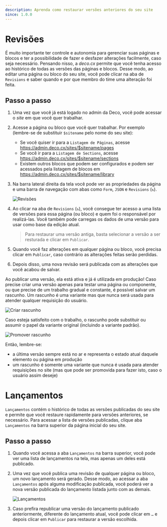 ```yaml
---
description: Aprenda como restaurar versões anteriores do seu site
since: 1.0.0
---
```


# Revisões

É muito importante ter controle e autonomia para gerenciar suas páginas e blocos
e ter a possibilidade de fazer e desfazer alterações facilmente, caso seja
necessário. Pensando nisso, a _deco.cx_ permite que você tenha acesso ao
histórico de todas as versões das páginas e blocos. Desse modo, ao editar uma
página ou bloco do seu site, você pode clicar na aba de `Revisions` e saber
quando e por que membro do time uma alteração foi feita.

## Passo a passo

1. Uma vez que você já está logado no admin da Deco, você pode acessar o _site_
   em que você quer trabalhar.

2. Acesse a página ou bloco que você quer trabalhar. Por exemplo (lembre-se de
   substituir `$sitename` pelo nome do seu site):
   - Se você quiser ir para a `Listagem de Páginas`, acesse
     <https://admin.deco.cx/sites/$sitename/pages>
   - Se você ir para a `Listagem de Sections`, acesse
     <https://admin.deco.cx/sites/$sitename/sections>
   - Existem outros blocos que podem ser configurados e podem ser acessados pela
     listagem de blocos em <https://admin.deco.cx/sites/$sitename/library>

3. Na barra lateral direita da tela você pode ver as propriedades da página e
   uma barra de navegação com abas como `Form`, `JSON` e `Revisions` (`↻`).

   ![Revisões](https://github.com/deco-cx/apps/assets/882438/86b9b319-e314-4928-ac84-db415358ed28)

4. Ao clicar na aba de `Revisions` (`↻`), você consegue ter acesso a uma lista
   de versões para essa página (ou bloco) e quem foi o responsável por
   realizá-las. Você também pode carregas os dados de uma versão para usar como
   base da edição atual.

   > Para restaurar uma versão antiga, basta selecionar a versão a ser resturada
   > e clicar em `Publicar`.

5. Quando você faz alterações em qualquer página ou bloco, você precisa clicar
   em `Publicar`, caso contrário as alterações feitas serão perdidas.

6. Depois disso, uma nova revisão será publicada com as alterações que você
   acabou de salvar.

Ao publicar uma versão, ela está ativa e já é utilizada em produção! Caso
precise criar uma versão apenas para testar uma página ou componente, ou que
precise de um trabalho gradual e constante, é possível salvar um rascunho. Um
rascunho é uma variante mas que nunca será usada para atender qualquer
requisição do usuário.

![Criar rascunho](https://github.com/deco-cx/apps/assets/882438/c8667427-e2cb-4296-a976-8b9de3ab4ef4)

Caso esteja satisfeito com o trabalho, o rascunho pode substituir ou assumir o
papel da variante original (incluindo a variante padrão).

![Promover rascunho](https://github.com/deco-cx/apps/assets/882438/5da5cd0a-7212-424a-abd1-c91e54938dca)

Então, lembre-se:

- a última versão sempre está no ar e representa o estado atual daquele elemento
  ou página em produção
- um rascunho é somente uma variante que nunca é usada para atender requisições
  no site (mas que pode ser promovida para fazer isto, caso o usuário assim
  deseje)

# Lançamentos

`Lançamentos` contém o histórico de todas as versões publicadas do seu site e
permite que você restaure rapidamente para versões anteriores, se necessário.
Para acessar a lista de versões publicadas, clique aba `Lançamentos` na barra
superior da página inicial do seu site.

## Passo a passo

1. Quando você acessa a aba `Lançamentos` na barra superior, você pode ver uma
   lista de lançamentos na tela, mas apenas um deles está publicado.
2. Uma vez que você publica uma revisão de qualquer página ou bloco, um novo
   lançamento será gerado. Desse modo, ao acessar a aba `Lançamentos` após
   alguma modificação publicada, você poderá ver a nova versão publicada do
   lançamento listada junto com as demais.

   ![Lançamentos](https://github.com/deco-cx/apps/assets/882438/719d710a-61a0-4aaf-b253-556b4195f3e0)

3. Caso prefira republicar uma versão do lançamento publicado anteriormente,
   diferente do lançamento atual, você pode clicar em `…` e depois clicar em
   `Publicar` para restaurar a versão escolhida.
